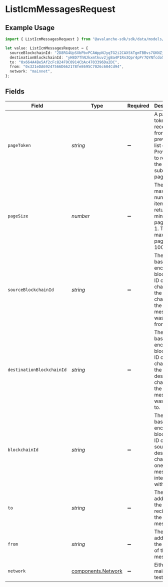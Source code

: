 # ListIcmMessagesRequest

## Example Usage

```typescript
import { ListIcmMessagesRequest } from "@avalanche-sdk/sdk/data/models/operations";

let value: ListIcmMessagesRequest = {
  sourceBlockchainId: "2D8RG4UpSXbPbvPCAWppNJyqTG2i2CAXSkTgmTBBvs7GKNZjsY",
  destinationBlockchainId: "yH8D7ThNJkxmtkuv2jgBa4P1Rn3Qpr4pPr7QYNfcdoS6k6HWp",
  to: "0x664A4Be5Af2cFc824F9C0914CbAc4703396Da2DC",
  from: "0x321eDA69247566D662178feE695C7026c604Cd94",
  network: "mainnet",
};
```

## Fields

| Field                                                                                                       | Type                                                                                                        | Required                                                                                                    | Description                                                                                                 | Example                                                                                                     |
| ----------------------------------------------------------------------------------------------------------- | ----------------------------------------------------------------------------------------------------------- | ----------------------------------------------------------------------------------------------------------- | ----------------------------------------------------------------------------------------------------------- | ----------------------------------------------------------------------------------------------------------- |
| `pageToken`                                                                                                 | *string*                                                                                                    | :heavy_minus_sign:                                                                                          | A page token, received from a previous list call. Provide this to retrieve the subsequent page.             |                                                                                                             |
| `pageSize`                                                                                                  | *number*                                                                                                    | :heavy_minus_sign:                                                                                          | The maximum number of items to return. The minimum page size is 1. The maximum pageSize is 100.             | 10                                                                                                          |
| `sourceBlockchainId`                                                                                        | *string*                                                                                                    | :heavy_minus_sign:                                                                                          | The base58 encoded blockchain ID or evm chain ID of the source chain that the ICM message was sent from.    | 2D8RG4UpSXbPbvPCAWppNJyqTG2i2CAXSkTgmTBBvs7GKNZjsY                                                          |
| `destinationBlockchainId`                                                                                   | *string*                                                                                                    | :heavy_minus_sign:                                                                                          | The base58 encoded blockchain ID or evm chain ID of the destination chain that the ICM message was sent to. | yH8D7ThNJkxmtkuv2jgBa4P1Rn3Qpr4pPr7QYNfcdoS6k6HWp                                                           |
| `blockchainId`                                                                                              | *string*                                                                                                    | :heavy_minus_sign:                                                                                          | The base58 encoded blockchain ID of either source or destination chain that one ICM message interacts with. |                                                                                                             |
| `to`                                                                                                        | *string*                                                                                                    | :heavy_minus_sign:                                                                                          | The address of the recipient of the ICM message.                                                            | 0x664A4Be5Af2cFc824F9C0914CbAc4703396Da2DC                                                                  |
| `from`                                                                                                      | *string*                                                                                                    | :heavy_minus_sign:                                                                                          | The address of the sender of the ICM message.                                                               | 0x321eDA69247566D662178feE695C7026c604Cd94                                                                  |
| `network`                                                                                                   | [components.Network](../../models/components/network.md)                                                    | :heavy_minus_sign:                                                                                          | Either mainnet or testnet/fuji.                                                                             | mainnet                                                                                                     |
